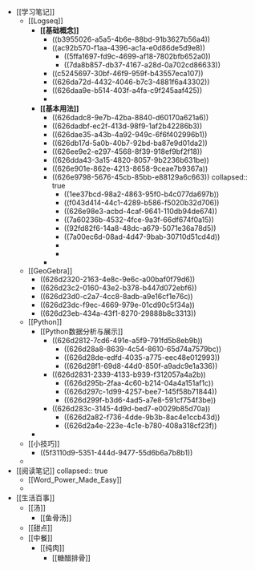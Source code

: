 - [[学习笔记]]
	- [[Logseq]]
		- **[[基础概念]]**
			- ((b3955026-a5a5-4b6e-88bd-91b3627b56a4))
			- ((ac92b570-f1aa-4396-ac1a-e0d86de5d9e8))
				- ((5ffa1697-fd9c-4699-af18-7802bfb652a0))
				- ((7da8b857-db37-4167-a28d-0a702cd86633))
			- ((c5245697-30bf-46f9-959f-b43557eca107))
			- ((626da72d-4432-4046-b7c3-4881f6a43302))
			- ((626daa9e-b514-403f-a4fa-c9f245aaf425))
			-
		- **[[基本用法]]**
			- ((626dadc8-9e7b-42ba-8840-d60170a621a6))
			- ((626dadbf-ec2f-413d-98f9-1af2b42286b3))
			- ((626dae35-a43b-4a92-949c-6f6f402996b1))
			- ((626db17d-5a0b-40b7-92bd-ba87e9d01da2))
			- ((626ee9e2-e297-4568-8f39-918ef9bf2f18))
			- ((626dda43-3a15-4820-8057-9b2236b631be))
			- ((626e901e-862e-4213-8658-9ceae7b9367a))
			- ((626e9798-5676-45cb-85bb-e88129a6c663))
			  collapsed:: true
				- ((1ee37bcd-98a2-4863-95f0-b4c077da697b))
				- ((f043d414-44c1-4289-b586-f5020b32d706))
				- ((626e98e3-acbd-4caf-9641-110db94de674))
				- ((7a60236b-4532-4fce-9a3f-66df674f0a15))
				- ((92fd82f6-14a8-48dc-a679-5071e36a78d5))
				- ((7a00ec6d-08ad-4d47-9bab-30710d51cd4d))
				-
				-
			-
	- [[GeoGebra]]
		- ((626d2320-2163-4e8c-9e6c-a00baf0f79d6))
		- ((626d23c2-0160-43e2-b378-b447d072ebf6))
		- ((626d23d0-c2a7-4cc8-8adb-a9e16cf1e76c))
		- ((626d23dc-f9ec-4669-979e-01cd90c5f34a))
		- ((626d23eb-434a-43f1-8270-29888b8c3313))
	- [[Python]]
		- [[Python数据分析与展示]]
			- ((626d2812-7cd6-491e-a5f9-791fd5b8eb9b))
				- ((626d28a8-8639-4c54-8610-65d74a7579bc))
				- ((626d28de-edfd-4035-a775-eec48e012993))
				- ((626d28f1-69d8-44d0-850f-a9adc9e1a336))
			- ((626d2831-2339-4133-b939-f312057a4a2b))
				- ((626d295b-2faa-4c60-b214-04a4a151af1c))
				- ((626d297c-1d99-4257-bee7-145f58b71844))
				- ((626d299f-b3d6-4ad5-a7e8-591cf754f3be))
			- ((626d283c-3145-4d9d-bed7-e0029b85d70a))
				- ((626d2a82-f736-4dde-9b3b-8ac4e1ccb43d))
				- ((626d2a4e-223e-4c1e-b780-408a318cf23f))
		-
	- [[小技巧]]
		- ((5f3110d9-5351-444d-9477-55d6b6a7b8b1))
	-
- [[阅读笔记]]
  collapsed:: true
	- [[Word_Power_Made_Easy]]
	-
- [[生活百事]]
	- [[汤]]
		- [[鱼骨汤]]
	- [[甜点]]
	- [[中餐]]
		- [[纯肉]]
			- [[糖醋排骨]]